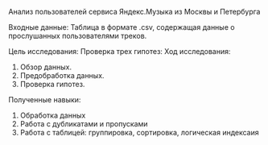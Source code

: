 Анализ пользователей сервиса Яндекс.Музыка из Москвы и Петербурга

Входные данные:
Таблица в формате .csv, содержащая данные о прослушанных пользователями треков.

Цель исследования:
Проверка трех гипотез:
Ход исследования:
1. Обзор данных.
2. Предобработка данных.
3. Проверка гипотез.

Полученные навыки:
1. Обработка данных
2. Работа с дубликатами и пропусками
3. Работа с таблицей: группировка, сортировка, логическая индексаия
